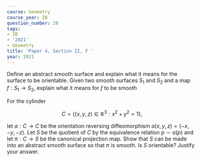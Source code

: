 ```yaml
---
course: Geometry
course_year: IB
question_number: 28
tags:
- IB
- '2021'
- Geometry
title: 'Paper 4, Section II, F '
year: 2021
---
```




Define an abstract smooth surface and explain what it means for the surface to be orientable. Given two smooth surfaces $S_{1}$ and $S_{2}$ and a map $f: S_{1} \rightarrow S_{2}$, explain what it means for $f$ to be smooth

For the cylinder

$$C=\left\{(x, y, z) \in \mathbb{R}^{3}: x^{2}+y^{2}=1\right\},$$

let $a: C \rightarrow C$ be the orientation reversing diffeomorphism $a(x, y, z)=(-x,-y,-z)$. Let $S$ be the quotient of $C$ by the equivalence relation $p \sim a(p)$ and let $\pi: C \rightarrow S$ be the canonical projection map. Show that $S$ can be made into an abstract smooth surface so that $\pi$ is smooth. Is $S$ orientable? Justify your answer.